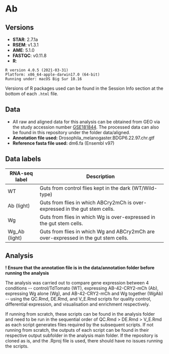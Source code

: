 # Ab
## Versions
* **STAR**: 2.7.1a
* **RSEM**: v1.3.1
* **AME**: 5.1.0
* **FASTQC**: v0.11.8
* **R**:

```
R version 4.0.5 (2021-03-31)
Platform: x86_64-apple-darwin17.0 (64-bit)
Running under: macOS Big Sur 10.16
```
Versions of R packages used can be found in the Session Info section at the bottom of each `.html` file. 

## Data
* All raw and aligned data for this analysis can be obtained from GEO via the study accession number [GSE181844](https://www.ncbi.nlm.nih.gov/geo/query/acc.cgi?acc=GSE181844). The processed data can also be found in this repository under the folder data/aligned.
* **Annotation file used:** Drosophila_melanogaster.BDGP6.22.97.chr.gtf
* **Reference fasta file used:** dm6.fa (Ensembl v97)

## Data labels
RNA-seq label | Description
---|---
WT|Guts from control flies kept in the dark (WT/Wild-type)
Ab (light)|Guts from flies in which ABCry2mCh is over-expressed in the gut stem cells.
Wg|Guts from flies in which Wg is over-expressed in the gut stem cells.
Wg_Ab (light)|Guts from flies in which Wg and ABCry2mCh are over-expressed in the gut stem cells.

## Analysis

**! Ensure that the annotation file is in the data/annotation folder before running the analysis**

The analysis was carried out to compare gene expression between 4 conditions -- control/TdTomato (WT), expressing AB-42-CRY2-mCh (Ab), expressing Wg alone (Wg), and AB-42-CRY2-mCh and Wg together (WgAb) -- using the QC.Rmd, DE.Rmd, and V_E.Rmd scripts for quality control, differential expression, and visualisation and enrichment respectively.

If running from scratch, these scripts can be found in the analysis folder and need to be run in the sequential order of QC.Rmd > DE.Rmd > V_E.Rmd as each script generates files required by the subsequent scripts. If not running from scratch, the outputs of each script can be found in their respective output subfolder in the analysis main folder. If the repository is cloned as is, and the .Rproj file is used, there should have no issues running the scripts.
